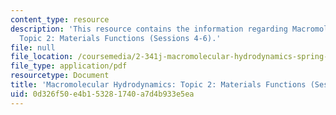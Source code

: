 ```yaml
---
content_type: resource
description: 'This resource contains the information regarding Macromolecular Hydrodynamics:
  Topic 2: Materials Functions (Sessions 4-6).'
file: null
file_location: /coursemedia/2-341j-macromolecular-hydrodynamics-spring-2016/0d326f50e4b153281740a7d4b933e5ea_MIT2_341JS16_Lec06-slides.pdf
file_type: application/pdf
resourcetype: Document
title: 'Macromolecular Hydrodynamics: Topic 2: Materials Functions (Sessions 4-6)'
uid: 0d326f50-e4b1-5328-1740-a7d4b933e5ea
---
```

